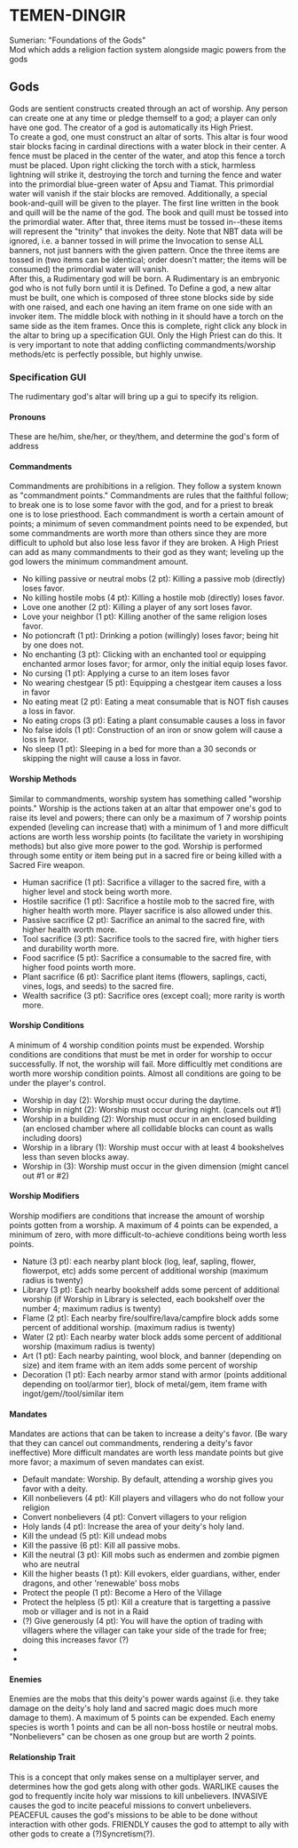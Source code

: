 <h1>TEMEN-DINGIR</h1>
Sumerian: "Foundations of the Gods"
<br>
Mod which adds a religion faction system alongside magic powers from the gods
<br>
<h2>Gods</h2>
Gods are sentient constructs created through an act of worship. Any person can create one at any time or pledge themself to a god; a player can only have one god. The creator of a god is automatically its High Priest.<br>
To create a god, one must construct an altar of sorts. This altar is four wood stair blocks facing in cardinal directions with a water block in their center. A fence must be placed in the center of the water, and atop this fence a torch must be placed. Upon right clicking the torch with a stick, harmless lightning will strike it, destroying the torch and turning the fence and water into the primordial blue-green water of Apsu and Tiamat. This primordial water will vanish if the stair blocks are removed. Additionally, a special book-and-quill will be given to the player. The first line written in the book and quill will be the name of the god. The book and quill must be tossed into the primordial water.
After that, three items must be tossed in--these items will represent the "trinity" that invokes the deity. Note that NBT data will be ignored, i.e. a banner tossed in will prime the Invocation to sense ALL banners, not just banners with the given pattern. Once the three items are tossed in (two items can be identical; order doesn't matter; the items will be consumed) the primordial water will vanish.<br>
After this, a Rudimentary god will be born. A Rudimentary is an embryonic god who is not fully born until it is Defined. To Define a god, a new altar must be built, one which is composed of three stone blocks side by side with one raised, and each one having an item frame on one side with an invoker item. The middle block with nothing in it should have a torch on the same side as the item frames. Once this is complete, right click any block in the altar to bring up a specification GUI. Only the High Priest can do this. It is very important to note that adding conflicting commandments/worship methods/etc is perfectly possible, but highly unwise.
<br>
<h3>Specification GUI</h3>
The rudimentary god's altar will bring up a gui to specify its religion.
<h4>Pronouns</h4>
These are he/him, she/her, or they/them, and determine the god's form of address
<h4>Commandments</h4>
Commandments are prohibitions in a religion. They follow a system known as "commandment points." Commandments are rules that the faithful follow; to break one is to lose some favor with the god, and for a priest to break one is to lose priesthood. Each commandment is worth a certain amount of points; a minimum of seven commandment points need to be expended, but some commandments are worth more than others since they are more difficult to uphold but also lose less favor if they are broken. A High Priest can add as many commandments to their god as they want; leveling up the god lowers the minimum commandment amount.
<ul>
  <li>No killing passive or neutral mobs (2 pt): Killing a passive mob (directly) loses favor.
    <li>No killing hostile mobs (4 pt): Killing a hostile mob (directly) loses favor.
      <li>Love one another (2 pt): Killing a player of any sort loses favor.
      <li>Love your neighbor (1 pt): Killing another of the same religion loses favor.
      <li>No potioncraft (1 pt): Drinking a potion (willingly) loses favor; being hit by one does not.
        <li>No enchanting (3 pt): Clicking with an enchanted tool or equipping enchanted armor loses favor; for armor, only the initial equip loses favor. 
          <li>No cursing (1 pt): Applying a curse to an item loses favor
            <li>No wearing chestgear (5 pt): Equipping a chestgear item causes a loss in favor
              <li>No eating meat (2 pt): Eating a meat consumable that is NOT fish causes a loss in favor.
                <li>No eating crops (3 pt): Eating a plant consumable causes a loss in favor
                  <li>No false idols (1 pt): Construction of an iron or snow golem will cause a loss in favor.
                    <li>No sleep (1 pt): Sleeping in a bed for more than a 30 seconds or skipping the night will cause a loss in favor.
                    </ul>
<h4>Worship Methods</h4>
Similar to commandments, worship system has something called "worship points." Worship is the actions taken at an altar that empower one's god to raise its level and powers; there can only be a maximum of 7 worship points expended (leveling can increase that) with a minimum of 1 and more difficult actions are worth less worship points (to facilitate the variety in worshiping methods) but also give more power to the god. Worship is performed through some entity or item being put in a sacred fire or being killed with a Sacred Fire weapon. 
<ul>
  <li>Human sacrifice (1 pt): Sacrifice a villager to the sacred fire, with a higher level and stock being worth more.
    <li>Hostile sacrifice (1 pt): Sacrifice a hostile mob to the sacred fire, with higher health worth more. Player sacrifice is also allowed under this.
      <li>Passive sacrifice (2 pt): Sacrifice an animal to the sacred fire, with higher health worth more.
        <li>Tool sacrifice (3 pt): Sacrifice tools to the sacred fire, with higher tiers and durability worth more.
          <li>Food sacrifice (5 pt): Sacrifice a consumable to the sacred fire, with higher food points worth more.
            <li>Plant sacrifice (6 pt): Sacrifice plant items (flowers, saplings, cacti, vines, logs, and seeds) to the sacred fire.
              <li>Wealth sacrifice (3 pt): Sacrifice ores (except coal); more rarity is worth more.
</ul>
<h4>Worship Conditions</h4>
A minimum of 4 worship condition points must be expended. Worship conditions are conditions that must be met in order for worship to occur successfully. If not, the worship will fail. More difficultly met conditions are worth more worship condition points. Almost all conditions are going to be under the player's control.
<ul>
  <li>Worship in day (2): Worship must occur during the daytime.
    <li>Worship in night (2): Worship must occur during night. (cancels out #1)
      <li>Worship in a building (2): Worship must occur in an enclosed building (an enclosed chamber where all collidable blocks can count as walls including doors)
        <li>Worship in a library (1): Worship must occur with at least 4 bookshelves less than seven blocks away.
          <li>Worship in <non-Overworld dimension> (3): Worship must occur in the given dimension (might cancel out #1 or #2)
</ul>
            <h4>Worship Modifiers</h4>
  Worship modifiers are conditions that increase the amount of worship points gotten from a worship. A maximum of 4 points can be expended, a minimum of zero, with more difficult-to-achieve conditions being worth less points.
  <ul>
  <li>Nature (3 pt): each nearby plant block (log, leaf, sapling, flower, flowerpot, etc) adds some percent of additional worship (maximum radius is twenty)
    <li>Library (3 pt): Each nearby bookshelf adds some percent of additional worship (if Worship in Library is selected, each bookshelf over the number 4; maximum radius is twenty)
      <li>Flame (2 pt): Each nearby fire/soulfire/lava/campfire block adds some percent of additional worship. (maximum radius is twenty)
        <li>Water (2 pt): Each nearby water block adds some percent of additional worship (maximum radius is twenty)
          <li>Art (1 pt): Each nearby painting, wool block, and banner (depending on size) and item frame with an item adds some percent of worship
          <li>Decoration (1 pt): Each nearby armor stand with armor (points additional depending on tool/armor tier), block of metal/gem, item frame with ingot/gem//tool/similar item
</ul>
            <h4>Mandates</h4>
Mandates are actions that can be taken to increase a deity's favor. (Be wary that they can cancel out commandments, rendering a deity's favor ineffective) More difficult mandates are worth less mandate points but give more favor; a maximum of seven mandates can exist.
<ul>
  <li>Default mandate: Worship. By default, attending a worship gives you favor with a deity.
<li>Kill nonbelievers (4 pt): Kill players and villagers who do not follow your religion
  <li>Convert nonbelievers (4 pt): Convert villagers to your religion
    <li>Holy lands (4 pt): Increase the area of your deity's holy land.
    <li>Kill the undead (5 pt): Kill undead mobs
      <li>Kill the passive (6 pt): Kill all passive mobs.
        <li>Kill the neutral (3 pt): Kill mobs such as endermen and zombie pigmen who are neutral
          <li>Kill the higher beasts (1 pt): Kill evokers, elder guardians, wither, ender dragons, and other 'renewable' boss mobs
            <li>Protect the people (1 pt): Become a Hero of the Village
              <li>Protect the helpless (5 pt): Kill a creature that is targetting a passive mob or villager and is not in a Raid
              <li>(?) Give generously (4 pt): You will have the option of trading with villagers where the villager can take your side of the trade for free; doing this increases favor (?)
                <li>
  <li>
</ul>
            <h4>Enemies</h4>
Enemies are the mobs that this deity's power wards against (i.e. they take damage on the deity's holy land and sacred magic does much more damage to them). A maximum of 5 points can be expended. Each enemy species is worth 1 points and can be all non-boss hostile or neutral mobs. "Nonbelievers" can be chosen as one group but are worth 2 points.
            <h4>Relationship Trait</h4>
This is a concept that only makes sense on a multiplayer server, and determines how the god gets along with other gods. WARLIKE causes the god to frequently incite holy war missions to kill unbelievers. INVASIVE causes the god to incite peaceful missions to convert unbelievers. PEACEFUL causes the god's missions to be able to be done without interaction with other gods. FRIENDLY causes the god to attempt to ally with other gods to create a (?)Syncretism(?).

